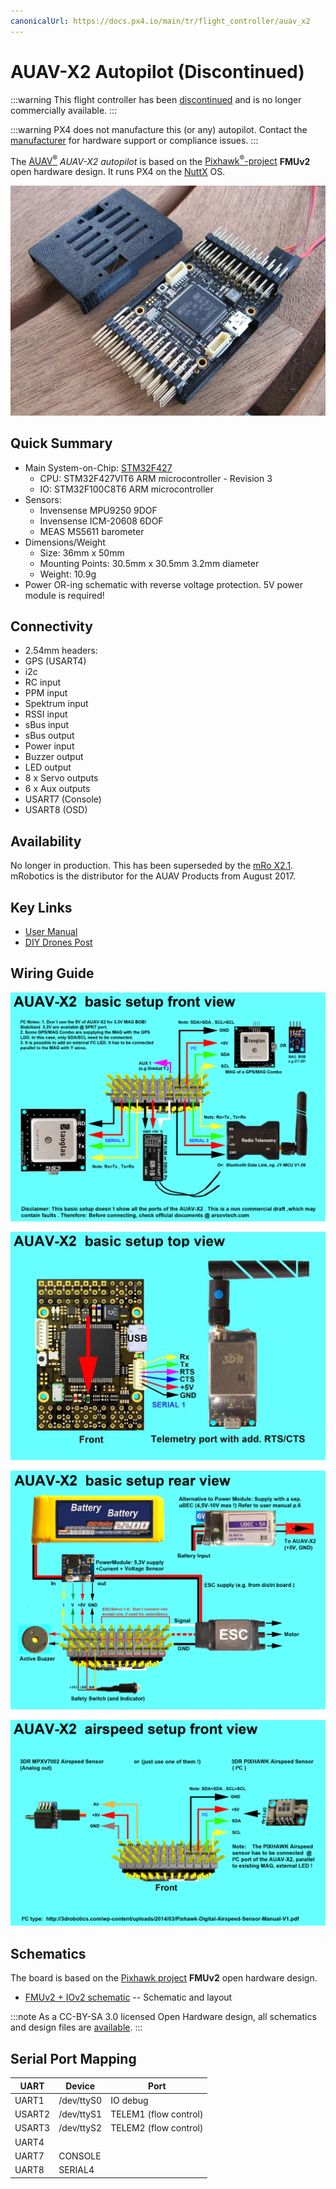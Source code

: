 ```yaml
---
canonicalUrl: https://docs.px4.io/main/tr/flight_controller/auav_x2
---
```


# AUAV-X2 Autopilot (Discontinued)

:::warning
This flight controller has been [discontinued](../flight_controller/autopilot_experimental.md) and is no longer commercially available.
:::


:::warning PX4 does not manufacture this (or any) autopilot. Contact the [manufacturer](https://store.mrobotics.io/) for hardware support or compliance issues.
:::

The [AUAV<sup>&reg;</sup>](http://www.auav.com/) *AUAV-X2 autopilot* is based on the [Pixhawk<sup>&reg;</sup>-project](https://pixhawk.org/) **FMUv2** open hardware design. It runs PX4 on the [NuttX](https://nuttx.apache.org/) OS.

![AUAVX2_case2](../../assets/flight_controller/auav_x2/auavx2_case2.jpg)


## Quick Summary

* Main System-on-Chip: [STM32F427](http://www.st.com/web/en/catalog/mmc/FM141/SC1169/SS1577/LN1789)
  * CPU: STM32F427VIT6 ARM microcontroller - Revision 3
  * IO: STM32F100C8T6 ARM microcontroller
* Sensors:
  * Invensense MPU9250 9DOF
  * Invensense ICM-20608 6DOF
  * MEAS MS5611 barometer
* Dimensions/Weight
  * Size: 36mm x 50mm
  * Mounting Points: 30.5mm x 30.5mm 3.2mm diameter
  * Weight: 10.9g
* Power OR-ing schematic with reverse voltage protection. 5V power module is required!

## Connectivity

* 2.54mm headers:
* GPS (USART4)
* i2c
* RC input
* PPM input
* Spektrum input
* RSSI input
* sBus input
* sBus output
* Power input
* Buzzer output
* LED output
* 8 x Servo outputs
* 6 x Aux outputs
* USART7 (Console)
* USART8 (OSD)

## Availability

No longer in production. This has been superseded by the [mRo X2.1](mro_x2.1.md). mRobotics is the distributor for the AUAV Products from August 2017.

## Key Links

* [User Manual](http://arsovtech.com/wp-content/uploads/2015/08/AUAV-X2-user-manual-EN.pdf)
* [DIY Drones Post](http://diydrones.com/profiles/blogs/introducing-the-auav-x2-1-flight-controller)


## Wiring Guide

![AUAV-X2-basic-setup 3](../../assets/flight_controller/auav_x2/auav_x2_basic_setup_3.png)

![AUAV-X2-basic-setup 2](../../assets/flight_controller/auav_x2/auav_x2_basic_setup_2.jpg)

![AUAV-X2-basic-setup 1](../../assets/flight_controller/auav_x2/auav_x2_basic_setup_1.png)

![AUAV-X2-airspeed-setup 3](../../assets/flight_controller/auav_x2/auav_x2_airspeed_setup_3.png)



## Schematics

The board is based on the [Pixhawk project](https://pixhawk.org/) **FMUv2** open hardware design.

* [FMUv2 + IOv2 schematic](https://raw.githubusercontent.com/PX4/Hardware/master/FMUv2/PX4FMUv2.4.5.pdf) -- Schematic and layout

:::note
As a CC-BY-SA 3.0 licensed Open Hardware design, all schematics and design files are [available](https://github.com/PX4/Hardware).
:::

## Serial Port Mapping

| UART   | Device     | Port                  |
| ------ | ---------- | --------------------- |
| UART1  | /dev/ttyS0 | IO debug              |
| USART2 | /dev/ttyS1 | TELEM1 (flow control) |
| USART3 | /dev/ttyS2 | TELEM2 (flow control) |
| UART4  |            |                       |
| UART7  | CONSOLE    |                       |
| UART8  | SERIAL4    |                       |